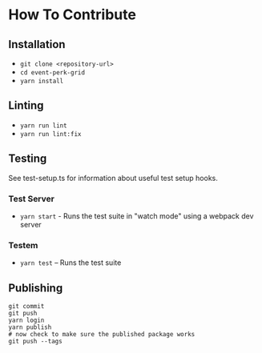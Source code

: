 # How To Contribute

## Installation

- `git clone <repository-url>`
- `cd event-perk-grid`
- `yarn install`

## Linting

- `yarn run lint`
- `yarn run lint:fix`

## Testing

See test-setup.ts for information about useful test setup hooks.

### Test Server

- `yarn start` - Runs the test suite in "watch mode" using a webpack dev server

### Testem

- `yarn test` – Runs the test suite

## Publishing

```shell
git commit
git push
yarn login
yarn publish
# now check to make sure the published package works
git push --tags
```
